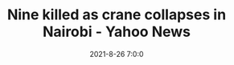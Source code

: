 ---
"title": "Nine killed as crane collapses in Nairobi - Yahoo News"
"date": "2021-8-26 7:0:0"
"feed_name": "GOOGLENEWSCONSTRUCTION"
"feed_website": "https://news.google.com/search?q=construction%2Bincident&hl=en-US&gl=US&ceid=US:en"
"feed_rss": "https://news.google.com/rss/search?q=construction%2Bincident&hl=en-US&gl=US&ceid=US:en"
"link": "https://news.yahoo.com/nine-killed-crane-collapses-nairobi-120416197.html"
"file": "_posts/2021-1-1-fecf5129cc5566e2f75350e815f610adaed51177.md"
"accident": "1"
"drilling": "0"
---